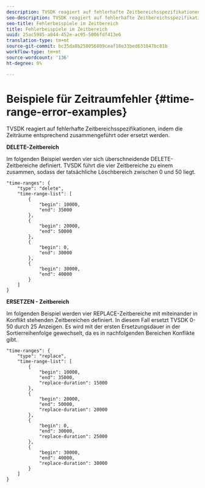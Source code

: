 ```yaml
---
description: TVSDK reagiert auf fehlerhafte Zeitbereichsspezifikationen, indem die Zeiträume entsprechend zusammengeführt oder ersetzt werden.
seo-description: TVSDK reagiert auf fehlerhafte Zeitbereichsspezifikationen, indem die Zeiträume entsprechend zusammengeführt oder ersetzt werden.
seo-title: Fehlerbeispiele im Zeitbereich
title: Fehlerbeispiele im Zeitbereich
uuid: 25ac5985-a844-452e-ac95-5006fdf413e6
translation-type: tm+mt
source-git-commit: bc35da8b258056809ceaf18e33bed631047bc81b
workflow-type: tm+mt
source-wordcount: '136'
ht-degree: 0%

---
```



# Beispiele für Zeitraumfehler {#time-range-error-examples}

TVSDK reagiert auf fehlerhafte Zeitbereichsspezifikationen, indem die Zeiträume entsprechend zusammengeführt oder ersetzt werden.

**DELETE-Zeitbereich**

Im folgenden Beispiel werden vier sich überschneidende DELETE-Zeitbereiche definiert. TVSDK führt die vier Zeitbereiche zu einem zusammen, sodass der tatsächliche Löschbereich zwischen 0 und 50 liegt.

```
"time-ranges": {
    "type": "delete",
    "time-range-list": [
        {
            "begin": 10000,
            "end": 35000
        },
        {
            "begin": 20000,
            "end": 50000
        },
        {
            "begin": 0,
            "end": 30000
        },
        {
            "begin": 30000,
            "end": 40000
        }
    ]
}
```

**ERSETZEN - Zeitbereich**

Im folgenden Beispiel werden vier REPLACE-Zeitbereiche mit miteinander in Konflikt stehenden Zeitbereichen definiert. In diesem Fall ersetzt TVSDK 0-50 durch 25 Anzeigen. Es wird mit der ersten Ersetzungsdauer in der Sortierreihenfolge gewechselt, da es in nachfolgenden Bereichen Konflikte gibt.

```
"time-ranges": {
    "type": "replace",
    "time-range-list": [
        {
            "begin": 10000,
            "end": 35000,
            "replace-duration": 15000
        },
        {
            "begin": 20000,
            "end": 50000,
            "replace-duration": 20000
        },
        {
            "begin": 0,
            "end": 30000,
            "replace-duration": 25000
        },
        {
            "begin": 30000,
            "end": 40000,
            "replace-duration": 30000
        }
    ]
}
```
